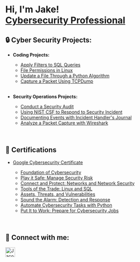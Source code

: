 
<h1>Hi, I'm Jake! <br/><a href="https://www.linkedin.com/in/jacob-k-4a8396177/">Cybersecurity Professional</a>


 
<h2>🔒 Cyber Security Projects:</h2>

  - <b>Coding Projects:</b>
    - [Apply Filters to SQL Queries](https://github.com/JacobDKing/ApplyFiltersSQL)
    - [File Permissions in Linux](https://github.com/JacobDKing/FilePermissionsLinux)
    - [Update a File Through a Python Algorithm](https://github.com/JacobDKing/UpdatePythonFile)
    - [Capture a Packet Using TCPDump](https://github.com/JacobDKing/CapturePacketWithTcpdump) 
    
    <br />
  
  - <b>Security Operations Projects:</b>
    - [Conduct a Security Audit](https://github.com/JacobDKing/InternalAuditTest)
    - [Using NIST CSF to Respond to Security Incident](https://github.com/JacobDKing/NISTcsfIncidentResponse)
    - [Documenting Events with Incident Handler's Journal](https://github.com/JacobDKing/IncidentHandlersJournal)
    - [Analyze a Packet Capture with Wireshark](https://github.com/JacobDKing/AnalyzePacketWithWireshark)
    
    <br />
    <br />
    
<h2>📃 Certifications</h2>

- [Google Cybersecurity Certificate](https://www.coursera.org/account/accomplishments/specialization/certificate/TCVUUELKAAVX)
    - [Foundation of Cybersecurity](https://coursera-certificate-images.s3.amazonaws.com/NBFRTYXU9XV5)
    - [Play it Safe: Manage Security Risk](https://coursera-certificate-images.s3.amazonaws.com/3W2VG74BFE76)
    - [Connect and Protect: Networks and Network Security](https://www.coursera.org/account/accomplishments/certificate/37SZ62Y5NARC)
    - [Tools of the Trade: Linux and SQL](https://www.coursera.org/account/accomplishments/certificate/UHMG3Y646NED)
    - [Assets, Threats, and Vulnerabilities](https://www.coursera.org/account/accomplishments/certificate/PP83XB5X55MW)
    - [Sound the Alarm: Detection and Response](https://www.coursera.org/account/accomplishments/certificate/Z4M5N2WFPD5J)
    - [Automate Cybersecurity Tasks with Python](https://www.coursera.org/account/accomplishments/certificate/M8DLLKM234DS)
    - [Put It to Work: Prepare for Cybersecurity Jobs](https://www.coursera.org/account/accomplishments/certificate/ZJP4PFCNBS93)
  
  <br />
  <br />
  
<h2> 🤳 Connect with me:</h2>

[<img align="" alt="JacobKing | LinkedIn" width="30px" src="https://cdn.jsdelivr.net/npm/simple-icons@v3/icons/linkedin.svg" />][linkedin]

[linkedin]: https://www.linkedin.com/in/jacob-k-4a8396177/

<!--
**JacobDKing/JacobDKing** is a ✨ _special_ ✨ repository because its `README.md` (this file) appears on your GitHub profile.

Here are some ideas to get you started:

- 🔭 I’m currently working on ...
- 🌱 I’m currently learning ...
- 👯 I’m looking to collaborate on ...
- 🤔 I’m looking for help with ...
- 💬 Ask me about ...
- 📫 How to reach me: ...
- 😄 Pronouns: ...
- ⚡ Fun fact: ...
-->
